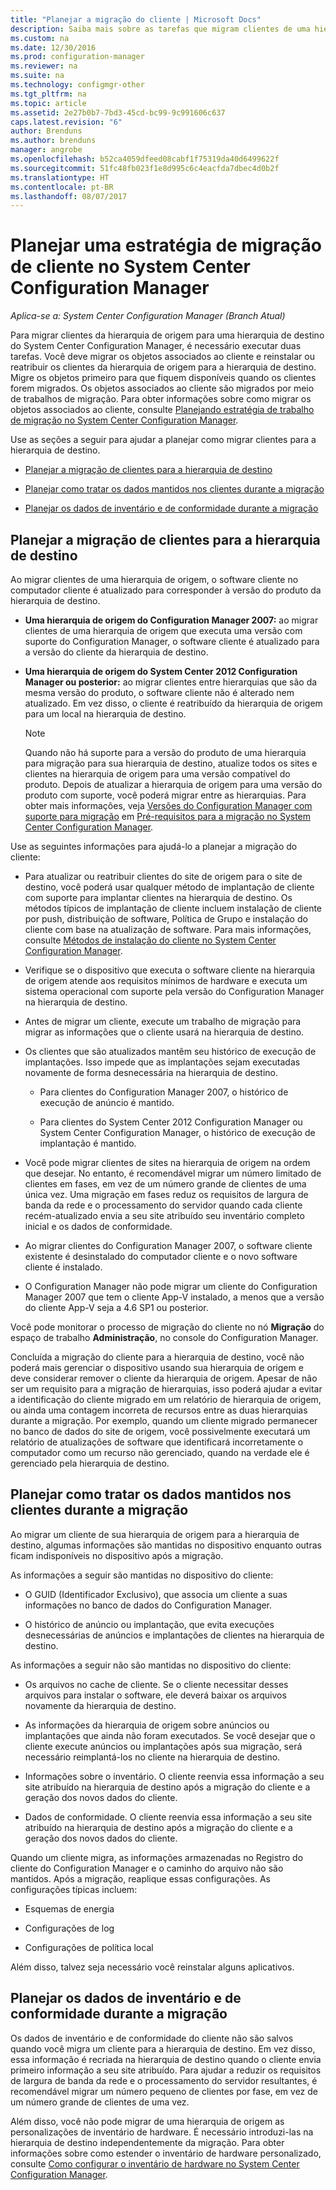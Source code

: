 ```yaml
---
title: "Planejar a migração do cliente | Microsoft Docs"
description: Saiba mais sobre as tarefas que migram clientes de uma hierarquia de origem para uma hierarquia de destino do System Center Configuration Manager.
ms.custom: na
ms.date: 12/30/2016
ms.prod: configuration-manager
ms.reviewer: na
ms.suite: na
ms.technology: configmgr-other
ms.tgt_pltfrm: na
ms.topic: article
ms.assetid: 2e27b0b7-7bd3-45cd-bc99-9c991606c637
caps.latest.revision: "6"
author: Brenduns
ms.author: brenduns
manager: angrobe
ms.openlocfilehash: b52ca4059dfeed08cabf1f75319da40d6499622f
ms.sourcegitcommit: 51fc48fb023f1e8d995c6c4eacfda7dbec4d0b2f
ms.translationtype: HT
ms.contentlocale: pt-BR
ms.lasthandoff: 08/07/2017
---
```

# <a name="plan-a-client-migration-strategy-in-system-center-configuration-manager"></a>Planejar uma estratégia de migração de cliente no System Center Configuration Manager

*Aplica-se a: System Center Configuration Manager (Branch Atual)*

Para migrar clientes da hierarquia de origem para uma hierarquia de destino do System Center Configuration Manager, é necessário executar duas tarefas. Você deve migrar os objetos associados ao cliente e reinstalar ou reatribuir os clientes da hierarquia de origem para a hierarquia de destino. Migre os objetos primeiro para que fiquem disponíveis quando os clientes forem migrados. Os objetos associados ao cliente são migrados por meio de trabalhos de migração. Para obter informações sobre como migrar os objetos associados ao cliente, consulte [Planejando estratégia de trabalho de migração no System Center Configuration Manager](../../core/migration/planning-a-migration-job-strategy.md).  

 Use as seções a seguir para ajudar a planejar como migrar clientes para a hierarquia de destino.  

-   [Planejar a migração de clientes para a hierarquia de destino](#Planning_for_Client_Agent_Migration)  

-   [Planejar como tratar os dados mantidos nos clientes durante a migração](#Planning_for_Client_Data_Migration)  

-   [Planejar os dados de inventário e de conformidade durante a migração](#Planning_for_Inventory_data_migration)  

##  <a name="Planning_for_Client_Agent_Migration"></a> Planejar a migração de clientes para a hierarquia de destino  
 Ao migrar clientes de uma hierarquia de origem, o software cliente no computador cliente é atualizado para corresponder à versão do produto da hierarquia de destino.  

-   **Uma hierarquia de origem do Configuration Manager 2007:** ao migrar clientes de uma hierarquia de origem que executa uma versão com suporte do Configuration Manager, o software cliente é atualizado para a versão do cliente da hierarquia de destino.  

-   **Uma hierarquia de origem do System Center 2012 Configuration Manager ou posterior:** ao migrar clientes entre hierarquias que são da mesma versão do produto, o software cliente não é alterado nem atualizado. Em vez disso, o cliente é reatribuído da hierarquia de origem para um local na hierarquia de destino.  

    > [!NOTE]  
    >  Quando não há suporte para a versão do produto de uma hierarquia para migração para sua hierarquia de destino, atualize todos os sites e clientes na hierarquia de origem para uma versão compatível do produto. Depois de atualizar a hierarquia de origem para uma versão do produto com suporte, você poderá migrar entre as hierarquias. Para obter mais informações, veja [Versões do Configuration Manager com suporte para migração](../../core/migration/prerequisites-for-migration.md#BKMK_SupportedMigrationVersions) em [Pré-requisitos para a migração no System Center Configuration Manager](../../core/migration/prerequisites-for-migration.md).  

Use as seguintes informações para ajudá-lo a planejar a migração do cliente:  

-   Para atualizar ou reatribuir clientes do site de origem para o site de destino, você poderá usar qualquer método de implantação de cliente com suporte para implantar clientes na hierarquia de destino. Os métodos típicos de implantação de cliente incluem instalação de cliente por push, distribuição de software, Política de Grupo e instalação do cliente com base na atualização de software. Para mais informações, consulte [Métodos de instalação do cliente no System Center Configuration Manager](../../core/clients/deploy/plan/client-installation-methods.md).  

-   Verifique se o dispositivo que executa o software cliente na hierarquia de origem atende aos requisitos mínimos de hardware e executa um sistema operacional com suporte pela versão do Configuration Manager na hierarquia de destino.  

-   Antes de migrar um cliente, execute um trabalho de migração para migrar as informações que o cliente usará na hierarquia de destino.  

-   Os clientes que são atualizados mantêm seu histórico de execução de implantações. Isso impede que as implantações sejam executadas novamente de forma desnecessária na hierarquia de destino.  

    -   Para clientes do Configuration Manager 2007, o histórico de execução de anúncio é mantido.  

    -   Para clientes do System Center 2012 Configuration Manager ou System Center Configuration Manager, o histórico de execução de implantação é mantido.  

-   Você pode migrar clientes de sites na hierarquia de origem na ordem que desejar. No entanto, é recomendável migrar um número limitado de clientes em fases, em vez de um número grande de clientes de uma única vez. Uma migração em fases reduz os requisitos de largura de banda da rede e o processamento do servidor quando cada cliente recém-atualizado envia a seu site atribuído seu inventário completo inicial e os dados de conformidade.  

-   Ao migrar clientes do Configuration Manager 2007, o software cliente existente é desinstalado do computador cliente e o novo software cliente é instalado.  

-   O Configuration Manager não pode migrar um cliente do Configuration Manager 2007 que tem o cliente App-V instalado, a menos que a versão do cliente App-V seja a 4.6 SP1 ou posterior.  

Você pode monitorar o processo de migração do cliente no nó **Migração** do espaço de trabalho **Administração**, no console do Configuration Manager.  

Concluída a migração do cliente para a hierarquia de destino, você não poderá mais gerenciar o dispositivo usando sua hierarquia de origem e deve considerar remover o cliente da hierarquia de origem. Apesar de não ser um requisito para a migração de hierarquias, isso poderá ajudar a evitar a identificação do cliente migrado em um relatório de hierarquia de origem, ou ainda uma contagem incorreta de recursos entre as duas hierarquias durante a migração. Por exemplo, quando um cliente migrado permanecer no banco de dados do site de origem, você possivelmente executará um relatório de atualizações de software que identificará incorretamente o computador como um recurso não gerenciado, quando na verdade ele é gerenciado pela hierarquia de destino.  

##  <a name="Planning_for_Client_Data_Migration"></a> Planejar como tratar os dados mantidos nos clientes durante a migração  
Ao migrar um cliente de sua hierarquia de origem para a hierarquia de destino, algumas informações são mantidas no dispositivo enquanto outras ficam indisponíveis no dispositivo após a migração.  

As informações a seguir são mantidas no dispositivo do cliente:  

-   O GUID (Identificador Exclusivo), que associa um cliente a suas informações no banco de dados do Configuration Manager.  

-   O histórico de anúncio ou implantação, que evita execuções desnecessárias de anúncios e implantações de clientes na hierarquia de destino.  

As informações a seguir não são mantidas no dispositivo do cliente:  

-   Os arquivos no cache de cliente. Se o cliente necessitar desses arquivos para instalar o software, ele deverá baixar os arquivos novamente da hierarquia de destino.  

-   As informações da hierarquia de origem sobre anúncios ou implantações que ainda não foram executados. Se você desejar que o cliente execute anúncios ou implantações após sua migração, será necessário reimplantá-los no cliente na hierarquia de destino.  

-   Informações sobre o inventário. O cliente reenvia essa informação a seu site atribuído na hierarquia de destino após a migração do cliente e a geração dos novos dados do cliente.  

-   Dados de conformidade. O cliente reenvia essa informação a seu site atribuído na hierarquia de destino após a migração do cliente e a geração dos novos dados do cliente.  

Quando um cliente migra, as informações armazenadas no Registro do cliente do Configuration Manager e o caminho do arquivo não são mantidos. Após a migração, reaplique essas configurações. As configurações típicas incluem:  

-   Esquemas de energia  

-   Configurações de log  

-   Configurações de política local  

Além disso, talvez seja necessário você reinstalar alguns aplicativos.  

##  <a name="Planning_for_Inventory_data_migration"></a> Planejar os dados de inventário e de conformidade durante a migração  
Os dados de inventário e de conformidade do cliente não são salvos quando você migra um cliente para a hierarquia de destino. Em vez disso, essa informação é recriada na hierarquia de destino quando o cliente envia primeiro informação a seu site atribuído. Para ajudar a reduzir os requisitos de largura de banda da rede e o processamento do servidor resultantes, é recomendável migrar um número pequeno de clientes por fase, em vez de um número grande de clientes de uma vez.  

 Além disso, você não pode migrar de uma hierarquia de origem as personalizações de inventário de hardware. É necessário introduzi-las na hierarquia de destino independentemente da migração. Para obter informações sobre como estender o inventário de hardware personalizado, consulte [Como configurar o inventário de hardware no System Center Configuration Manager](../../core/clients/manage/inventory/configure-hardware-inventory.md).  
